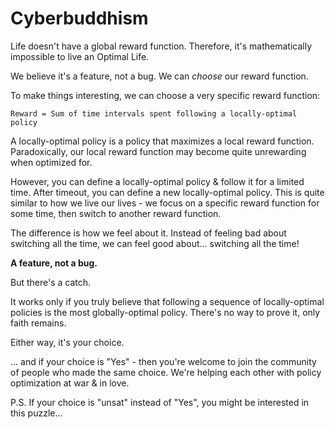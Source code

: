 # Cyberbuddhism

Life doesn't have a global reward function. Therefore, it's mathematically impossible to live an Optimal Life.

We believe it's a feature, not a bug. We can _choose_ our reward function.

To make things interesting, we can choose a very specific reward function:

`Reward = Sum of time intervals spent following a locally-optimal policy`

A locally-optimal policy is a policy that maximizes a local reward function. Paradoxically, our local reward function may become quite unrewarding when optimized for.

However, you can define a locally-optimal policy & follow it for a limited time. After timeout, you can define a new locally-optimal policy. This is quite similar to how we live our lives - we focus on a specific reward function for some time, then switch to another reward function.

The difference is how we feel about it. Instead of feeling bad about switching all the time, we can feel good about... switching all the time!

**A feature, not a bug.**

But there's a catch.

It works only if you truly believe that following a sequence of locally-optimal policies is the most globally-optimal policy. There's no way to prove it, only faith remains.

Either way, it's your choice.

... and if your choice is "Yes" - then you're welcome to join the community of people who made the same choice. We're helping each other with policy optimization at war & in love.

P.S. If your choice is "unsat" instead of "Yes", you might be interested in this puzzle...

